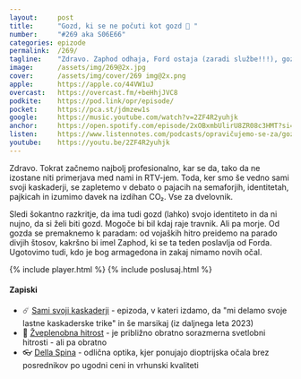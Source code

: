 ```yaml
---
layout: 	post
title:  	"Gozd, ki se ne počuti kot gozd 🌳 "
number: 	"#269 aka S06E66"
categories:	epizode
permalink:	/269/
tagline: 	"Zdravo. Zaphod odhaja, Ford ostaja (zaradi službe!!!), gozd se sprašuje, če bi bil morda raje travnik, vi pa vdihnite, dokler ni davka na CO₂!"
image:		/assets/img/269@2x.jpg
cover:		/assets/img/cover/269 img@2x.png
apple:		https://apple.co/44VW1uJ
overcast:	https://overcast.fm/+beHhjJVC8
podkite:	https://pod.link/opr/episode/
pocket:		https://pca.st/jdmzew1s
google:		https://music.youtube.com/watch?v=2ZF4R2yuhjk
anchor:		https://open.spotify.com/episode/2xOBxmbUlirU8ZR08c3HMT?si=zwnrobY_Tdm8X_FmeZezQA
listen:		https://www.listennotes.com/podcasts/opravičujemo-se-za/gozd-ki-se-ne-počuti-kot-gozd-FKXo9AdH7TO/embed/
youtube:	https://youtu.be/2ZF4R2yuhjk
---
```



Zdravo. Tokrat začnemo najbolj profesionalno, kar se da, tako da ne izostane niti primerjava med nami in RTV-jem. Toda, ker smo še vedno sami svoji kaskaderji, se zapletemo v debato o pajacih na semaforjih, identitetah, pajkicah in izumimo davek na izdihan CO₂. Vse za dvelovnik. 

Sledi šokantno razkritje, da ima tudi gozd (lahko) svojo identiteto in da ni nujno, da si želi biti gozd. Mogoče bi bil kdaj raje travnik. Ali pa morje. Od gozda se premaknemo k paradam: od vojaških hitro preidemo na parado divjih štosov, kakršno bi imel Zaphod, ki se ta teden poslavlja od Forda. Ugotovimo tudi, kdo je bog armagedona in zakaj nimamo novih očal. 

{% include player.html %}
{% include poslusaj.html %}

<!--break-->

#### Zapiski

- ☄️ [Sami svoji kaskaderji](https://opravicujemo.se/154/) - epizoda, v kateri izdamo, da "mi delamo svoje lastne kaskaderske trike" in še marsikaj (iz daljnega leta 2023) 
- 👟 [Žveplenobna hitrost](http://www.zvpl.com/42/clanki/kaj-je-zveplenobna-hitrost/) - je približno obratno sorazmerna svetlobni hitrosti - ali pa obratno 
- 👓 [Della Spina](https://www.dellaspina.si/) - odlična optika, kjer ponujajo dioptrijska očala brez posrednikov po ugodni ceni in vrhunski kvaliteti  